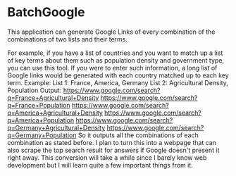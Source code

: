 # BatchGoogle
This application can generate Google Links of every combination of the combinations of two lists and their terms.

For example, if you have a list of countries and you want to match up a list of key terms about them such as population density and government type,
you can use this tool. If you were to enter such information, a long list of Google links would be generated with each country matched up to each
key term.
Example:
List 1: France, America, Germany
List 2: Agricultural Density, Population
Output:
https://www.google.com/search?q=France+Agricultural+Density
https://www.google.com/search?q=France+Population
https://www.google.com/search?q=America+Agricultural+Density
https://www.google.com/search?q=America+Population
https://www.google.com/search?q=Germany+Agricultural+Density
https://www.google.com/search?q=Germany+Population
So it outputs all the combinations of each combination as stated before.
I plan to turn this into a webpage that can also scrape the top search result for answers if Google doesn't present it right away.
This conversion will take a while since I barely know web development but I will learn quite a few important things from it.
